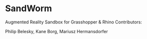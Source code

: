 # SandWorm
Augmented Reality Sandbox for Grasshopper &amp; Rhino
Contributors:

Philip Belesky, Kane Borg, Mariusz Hermansdorfer
